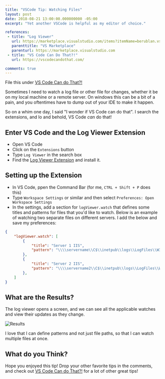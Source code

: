 ```yaml
---
title: "VSCode Tip: Watching Files"
layout: post
date: 2018-08-21 13:00:00.000000000 -05:00
excerpt: "Yet another VSCode is helpful as my editor of choice."

references:
 - title: "Log Viewer"
   url: https://marketplace.visualstudio.com/items?itemName=berublan.vscode-log-viewer
   parenttitle: "VS Marketplace"
   parenturl: https://marketplace.visualstudio.com
 - title: "VS Code Can Do That?!"
   url: https://vscodecandothat.com/

comments: true
---
```


File this under [VS Code Can do That?!](https://vscodecandothat.com/)

Sometimes I need to watch a log file or other file for changes, whether it be on my local machine or a remote server. On windows this can be a bit of a pain, and you oftentimes have to dump out of your IDE to make it happen.

So on a whim one day, I said "I wonder if VS Code can do that". I search the extensions, and lo and behold, VS Code *can* do that!

## Enter VS Code and the Log Viewer Extension

* Open VS Code
* Click on the `Extensions` button
* Type `Log Viewer` in the search box
* Find the [Log Viewer Extension](https://marketplace.visualstudio.com/items?itemName=berublan.vscode-log-viewer) and install it.

## Setting up the Extension

* In VS Code, ppen the Command Bar (for me, `CTRL + Shift + P` does this)
* Type `Workspace Settings` or similar and then select `Preferences: Open Workspace Settings`
* In the settings, add a section for `logViewer.watch` that defines some titles and patterns for files that you'd like to watch. Below is an example of watching two separate files on different servers. I add the below and save my preferences:

```json
{
    "logViewer.watch": [
        {
            "title": "Server 1 IIS",
            "pattern": "\\\\servername\\C$\\inetpub\\logs\\LogFiles\\W3SVC2\\u_ex180718.log"
        },
        {
            "title": "Server 2 IIS",
            "pattern": "\\\\servername2\\C$\\inetpub\\logs\\LogFiles\\W3SVC2\\u_ex180718.log"
        },
    ]
}
```

## What are the Results?
The log viewer opens a screen, and we can see all the applicable watches and view their updates as they change.

![Results]({{site.post-images}}//2018-08-21_vscode-logviewer-watches.png)

I love that I can define patterns and not just file paths, so that I can watch multiple files at once.

## What do you Think?
Hope you enjoyed this tip! Drop your other favorite tips in the comments, and check out [VS Code Can do That?!](https://vscodecandothat.com/) for a lot of other great tips!